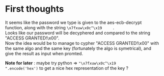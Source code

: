 # First thoughts
It seems like the password we type is given to the aes-ecb-decrypt function, along with the string `\x7fxuw\x0c^\x19     `.  
Looks like our password will be decyphered and compared to the string "ACCESS GRANTED!\x00".  
Now the idea would be to manage to cypher "ACCESS GRANTED!\x00" with the same algo and the same key (fortunately the algo is symetrical), and give the result as input when promted.

**Note for later** : maybe try python => `"\x7fxuw\x0c^\x19     ".encode('hex')` to get a nice hex representation of the key ?

